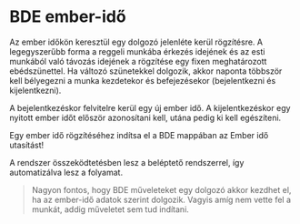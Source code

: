 # BDE ember-idő

Az ember időkön keresztül egy dolgozó jelenléte kerül rögzítésre. A legegyszerűbb forma a reggeli munkába érkezés idejének és az esti munkából való távozás idejének a rögzítése egy fixen meghatározott ebédszünettel. Ha változó szünetekkel dolgozik, akkor naponta többször kell bélyegezni a munka kezdetekor és befejezésekor (bejelentkezni és kijelentkezni).

A bejelentkezéskor felvitelre kerül egy új ember idő. A kijelentkezéskor egy nyitott ember időt először azonosítani kell, utána pedig ki kell egészíteni.

Egy ember idő rögzítéséhez indítsa el a BDE mappában az Ember idő utasítást!

A rendszer összeködtetésben lesz a beléptető rendszerrel, így automatizálva lesz a folyamat.

> Nagyon fontos, hogy BDE műveleteket egy dolgozó akkor kezdhet el, ha az ember-idő adatok szerint dolgozik. Vagyis amíg nem vette fel a munkát, addig műveletet sem tud indítani.

